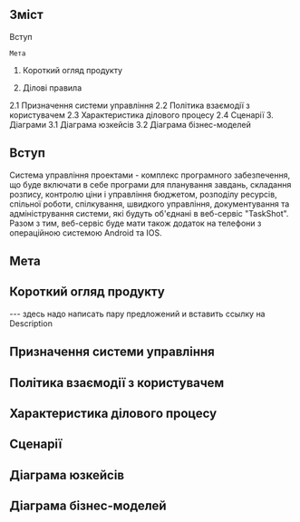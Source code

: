 ## Зміст
Вступ 

    Мета
    
1. Короткий огляд продукту

2. Ділові правила

  2.1 Призначення системи управління
  2.2 Політика взаємодії з користувачем
  2.3 Характеристика ділового процесу
  2.4 Сценарії
3. Діаграми
  3.1 Діаграма юзкейсів
  3.2 Діаграма бізнес-моделей
## Вступ
Система управління проектами - комплекс програмного забезпечення, що буде включати в себе програми для планування завдань, складання розпису, контролю ціни і управління бюджетом, розподілу ресурсів, спільної роботи, спілкування, швидкого управління, документування та адміністрування системи, які будуть об'єднані в веб-сервіс "TaskShot". Разом з тим, веб-сервіс буде мати також додаток на телефони з операційною системою Android та IOS.
## Мета
## Короткий огляд продукту
--- здесь надо написать пару предложений и вставить ссылку на Description
## Призначення системи управління
## Політика взаємодії з користувачем
## Характеристика ділового процесу
## Сценарії
## Діаграма юзкейсів
## Діаграма бізнес-моделей
